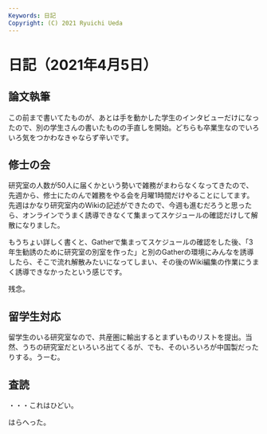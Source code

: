 ```yaml
---
Keywords: 日記
Copyright: (C) 2021 Ryuichi Ueda
---
```


# 日記（2021年4月5日）

## 論文執筆

この前まで書いてたものが、あとは手を動かした学生のインタビューだけになったので、別の学生さんの書いたものの手直しを開始。どちらも卒業生なのでいろいろ気をつかわなきゃならず辛いです。

## 修士の会

研究室の人数が50人に届くかという勢いで雑務がまわらなくなってきたので、先週から、修士にたのんで雑務をやる会を月曜1時間だけやることにしてます。先週はかなり研究室内のWikiの記述ができたので、今週も進むだろうと思ったら、オンラインでうまく誘導できなくて集まってスケジュールの確認だけして解散になりました。

もうちょい詳しく書くと、Gatherで集まってスケジュールの確認をした後、「3年生勧誘のために研究室の別室を作った」と別のGatherの環境にみんなを誘導したら、そこで流れ解散みたいになってしまい、その後のWiki編集の作業にうまく誘導できなかったという感じです。

残念。

## 留学生対応

留学生のいる研究室なので、共産圏に輸出するとまずいものリストを提出。当然、うちの研究室だといろいろ出てくるが、でも、そのいろいろが中国製だったりする。うーむ。


## 査読

・・・これはひどい。



はらへった。

